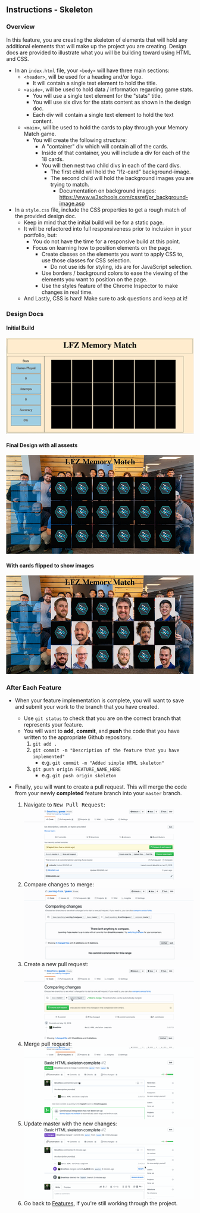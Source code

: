 Instructions - Skeleton
--

### Overview

In this feature, you are creating the skeleton of elements that will hold any additional elements that will make up the project you are creating. Design docs are provided to illustrate what you will be building toward using HTML and CSS.

- In an `index.html` file, your `<body>` will have three main sections:
  - `<header>`, will be used for a heading and/or logo.
    - It will contain a single text element to hold the title.
  - `<aside>`, will be used to hold data / information regarding game stats.
    - You will use a single text element for the "stats" title.
    - You will use six divs for the stats content as shown in the design doc.
    - Each div will contain a single text element to hold the text content.
  - `<main>`, will be used to hold the cards to play through your Memory Match game.
    - You will create the following structure:
      - A "container" div which will contain all of the cards.
      - Inside of that container, you will include a div for each of the 18 cards.
      - You will then nest two child divs in each of the card divs.
        - The first child will hold the "lfz-card" background-image.
        - The second child will hold the background images you are trying to match.
          - Documentation on background images: https://www.w3schools.com/cssref/pr_background-image.asp
- In a `style.css` file, include the CSS properties to get a rough match of the provided design doc.
  - Keep in mind that the initial build will be for a static page.
  - It will be refactored into full responsiveness prior to inclusion in your portfolio, but:
    - You do not have the time for a responsive build at this point.
    - Focus on learning how to position elements on the page.
      - Create classes on the elements you want to apply CSS to, use those classes for CSS selection.
        - Do not use ids for styling, ids are for JavaScript selection.
      - Use borders / background colors to ease the viewing of the elements you want to position on the page.
      - Use the styles feature of the Chrome Inspector to make changes in real time.
  - And Lastly, CSS is hard! Make sure to ask questions and keep at it!


### Design Docs



#### Initial Build
![initial-build](../images/basic-template.jpg)

#### Final Design with all assests
![demo-pic-1](../images/demo-pic-1.jpg)

#### With cards flipped to show images
![demo-pic-2](../images/demo-pic-2.jpg)





### After Each Feature

- When your feature implementation is complete, you will want to save and submit your work to the branch that you have created.
  - Use `git status` to check that you are on the correct branch that represents your feature.
  - You will want to **add**, **commit**, and **push** the code that you have written to the appropriate Github repository.
    1. `git add .`
    2. `git commit -m "Description of the feature that you have implemented"`
       - e.g. `git commit -m "Added simple HTML skeleton"`
    3. `git push origin FEATURE_NAME_HERE`
       - e.g. `git push origin skeleton`

- Finally, you will want to create a pull request. This will merge the code from your newly **completed** feature branch into your `master` branch.

  1. Navigate to <kbd>New Pull Request</kbd>:
  ![Navigate to pull requests](../post-feature/navigate-to-pull-request.gif)
  2. Compare changes to merge:
  ![Compare changes to merge](../post-feature/compare-changes.gif)
  3. Create a new pull request:
  ![Create new pull request](../post-feature/create-pull-request.gif)
  4. Merge pull request:
  ![Merge pull request](../post-feature/merge-pull-request.gif)
  5. Update master with the new changes:
  ![Update master](../post-feature/pull-new-changes.gif)
  6. Go back to [Features](../../README.md#features), if you're still working through the project.
